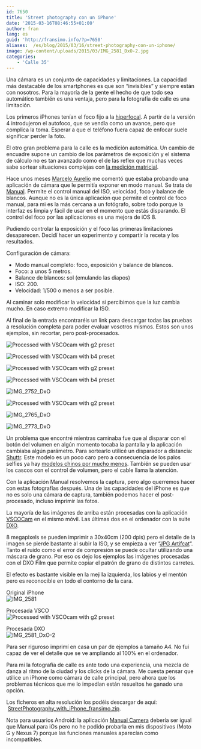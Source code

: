 ```yaml
---
id: 7650
title: 'Street photography con un iPhone'
date: '2015-03-16T08:46:55+01:00'
author: fran
lang: es
guid: 'http://fransimo.info/?p=7650'
aliases:  /es/blog/2015/03/16/street-photography-con-un-iphone/
image: /wp-content/uploads/2015/03/IMG_2581_DxO-2.jpg
categories:
    - 'Calle 35'
---
```


Una cámara es un conjunto de capacidades y limitaciones. La capacidad más destacable de los smartphones es que son “invisibles” y siempre están con nosotros. Para la mayoría de la gente el hecho de que todo sea automático también es una ventaja, pero para la fotografía de calle es una limitación.

Los primeros iPhones tenían el foco fijo a la [hiperfocal](http://es.wikipedia.org/wiki/Distancia_hiperfocal). A partir de la versión 4 introdujeron el autofoco, que se vendía como un avance, pero que complica la toma. Esperar a que el teléfono fuera capaz de enfocar suele significar perder la foto.

El otro gran problema para la calle es la medición automática. Un cambio de encuadre supone un cambio de los parámetros de exposición y el sistema de cálculo no es tan avanzado como el de las reflex que muchas veces sabe sortear situaciones complejas con [la medición matricial](http://en.wikipedia.org/wiki/Metering_mode#Multi-zone_metering).

Hace unos meses [Marcelo Aurelio](http://www.marceloaurelio.com/) me comentó que estaba probando una aplicación de cámara que le permitía exponer en modo manual. Se trata de [Manual](http://shootmanual.co/?utm_source=fransimo "Manual"). Permite el control manual del ISO, velocidad, foco y balance de blancos. Aunque no es la única aplicación que permite el control de foco manual, para mi es la más cercana a un fotógrafo, sobre todo porque la interfaz es limpia y fácil de usar en el momento que estás disparando. El control del foco por las aplicaciones es una mejora de iOS 8.

Pudiendo controlar la exposición y el foco las primeras limitaciones desaparecen. Decidí hacer un experimento y compartir la receta y los resultados.

Configuración de cámara:

-   Modo manual completo: foco, exposición y balance de blancos.
-   Foco: a unos 5 metros.
-   Balance de blancos: sol (emulando las diapos)
-   ISO: 200.
-   Velocidad: 1/500 o menos a ser posible.

Al caminar solo modificar la velocidad si percibimos que la luz cambia mucho. En caso extremo modificar la ISO.

Al final de la entrada encontraréis un link para descargar todas las pruebas a resolución completa para poder evaluar vosotros mismos. Estos son unos ejemplos, sin recortar, pero post-procesados.

![Processed with VSCOcam with g2 preset](IMG_2845.jpg)

![Processed with VSCOcam with b4 preset](IMG_2836.jpg)

![Processed with VSCOcam with g2 preset](IMG_2860.jpg)

![Processed with VSCOcam with b4 preset](IMG_2817.jpg)

![IMG_2752_DxO](IMG_2752_DxO.jpg)

![Processed with VSCOcam with g2 preset](IMG_2871.jpg)

![IMG_2765_DxO](IMG_2765_DxO.jpg)

![IMG_2773_DxO](IMG_2773_DxO.jpg)

Un problema que encontré mientras caminaba fue que al disparar con el botón del volumen en algún momento tocaba la pantalla y la aplicación cambiaba algún parámetro. Para sortearlo utilicé un disparador a distancia: [Shuttr](http://www.amazon.es/gp/product/B00JK5OW8C?ie=UTF8&camp=3714&creative=25246&creativeASIN=B00JK5OW8C&linkCode=shr&tag=justpictures-21&=wireless&qid=1426419441&sr=1-1&keywords=Muku+Shuttr). Este modelo es un poco caro pero a consecuencia de los palos selfies ya hay [modelos chinos por mucho menos](http://www.amazon.es/gp/product/5891092824?ie=UTF8&camp=3714&creative=25246&creativeASIN=5891092824&linkCode=shr&tag=justpictures-21&qid=1426419298&sr=8-6&keywords=shutter+iphone). También se pueden usar los cascos con el control de volumen, pero el cable llama la atención.

Con la aplicación Manual resolvemos la captura, pero algo querremos hacer con estas fotografías después. Una de las capacidades del iPhone es que no es solo una cámara de captura, también podemos hacer el post-procesado, incluso imprimir las fotos.

La mayoría de las imágenes de arriba están procesadas con la aplicación [VSCOCam](http://vsco.co/vscocam?utm_source=fransimo) en el mismo móvil. Las últimas dos en el ordenador con la suite [DXO](http://www.dxo.com/?utm_source=fransimo).

8 megapixels se pueden imprimir a 30x40cm (200 dpis) pero el detalle de la imagen se pierde bastante al subir la ISO, y se empieza a ver “[JPG Artifcat](http://es.wikipedia.org/wiki/Artefacto_de_compresi%C3%B3n)“. Tanto el ruido como el error de compresión se puede ocultar utilizando una máscara de grano. Por eso os dejo los ejemplos las imágenes procesadas con el DXO Film que permite copiar el patrón de grano de distintos carretes.

El efecto es bastante visible en la mejilla izquierda, los labios y el mentón pero es reconocible en todo el contorno de la cara.

Original iPhone  
![IMG_2581](IMG_2581.jpg)

Procesada VSCO  
![Processed with VSCOcam with g2 preset](IMG_28451.jpg)

Procesada DXO  
![IMG_2581_DxO-2](IMG_2581_DxO-2.jpg)

Para ser riguroso imprimí en casa un par de ejemplos a tamaño A4. No fui capaz de ver el detalle que se ve ampliando al 100% en el ordenador.

Para mi la fotografía de calle es ante todo una experiencia, una mezcla de danza al ritmo de la ciudad y los clicks de la cámara. Me cuesta pensar que utilice un iPhone como cámara de calle principal, pero ahora que los problemas técnicos que me lo impedían están resueltos he ganado una opción.

Los ficheros en alta resolución los podéis descargar de aquí:  [StreetPhotography\_with\_iPhone\_fransimo.zip](http://entregas.fransimo.info/calle35/StreetPhotography_with_iPhone_fransimo.zip "Ejemplos Street con iPhone").

Nota para usuarios Android: la aplicación [Manual Camera](https://play.google.com/store/apps/details?id=pl.vipek.camera2&hl=en) debería ser igual que Manual para iOs pero no he podido probarla en mis dispositivos (Moto G y Nexus 7) porque las funciones manuales aparecían como incompatibles.